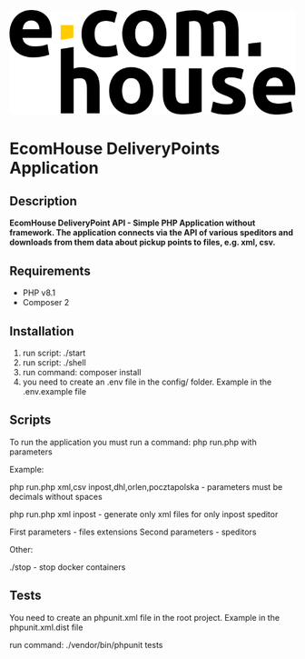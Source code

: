 ![methods][img1]

# EcomHouse DeliveryPoints Application

## Description

**EcomHouse DeliveryPoint API - Simple PHP Application without framework. 
The application connects via the API of various speditors and downloads from them data about pickup points to files, e.g. xml, csv.**

## Requirements
- PHP v8.1
- Composer 2

## Installation

1. run script: ./start
2. run script: ./shell
3. run command: composer install
4. you need to create an .env file in the config/ folder. Example in the .env.example file

## Scripts

To run the application you must run a command: php run.php with parameters

Example:

php run.php xml,csv inpost,dhl,orlen,pocztapolska - parameters must be decimals without spaces

php run.php xml inpost - generate only xml files for only inpost speditor

First parameters - files extensions
Second parameters - speditors

Other:

./stop - stop docker containers

## Tests
You need to create an phpunit.xml file in the root project. Example in the phpunit.xml.dist file

run command: ./vendor/bin/phpunit tests

[img1]: logo.svg
